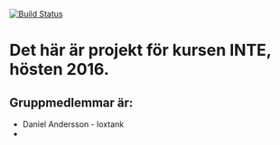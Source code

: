 [![Build Status](https://travis-ci.com/loxtank/INTE-project.svg?token=HVyD8hhehAkKaEpajmp6&branch=master)](https://travis-ci.com/loxtank/INTE-project)

# Det här är projekt för kursen INTE, hösten 2016.


## Gruppmedlemmar är:
* Daniel Andersson - loxtank
* 
